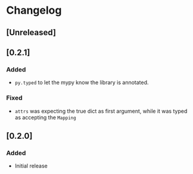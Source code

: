 ﻿# Changelog

## [Unreleased]


## [0.2.1]

### Added
 - `py.typed` to let the mypy know the library is annotated.

### Fixed
 - `attrs` was expecting the true dict as first argument, while it was typed as accepting the `Mapping`

## [0.2.0]

### Added
  - Initial release

